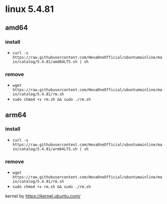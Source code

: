 # linux 5.4.81
 
## amd64

### install

- `curl -s https://raw.githubusercontent.com/HexaOneOfficial/ubuntumainline/main/catalog/5.4.81/amd64LTS.sh | sh`
 
### remove
  
- `wget https://raw.githubusercontent.com/HexaOneOfficial/ubuntumainline/main/catalog/5.4.81/rm.sh` 
- `sudo chmod +x rm.sh && sudo ./rm.sh` 
 
## arm64

### install

- `curl -s https://raw.githubusercontent.com/HexaOneOfficial/ubuntumainline/main/catalog/5.4.81/arm64LTS.sh | sh`
 
### remove

- `wget https://raw.githubusercontent.com/HexaOneOfficial/ubuntumainline/main/catalog/5.4.81/rm.sh` 
- `sudo chmod +x rm.sh && sudo ./rm.sh` 
 
 
 
kernel by https://kernel.ubuntu.com/

